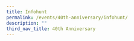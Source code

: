 ```yaml
---
title: Infohunt
permalink: /events/40th-anniversary/infohunt/
description: ""
third_nav_title: 40th Anniversary
---
```



